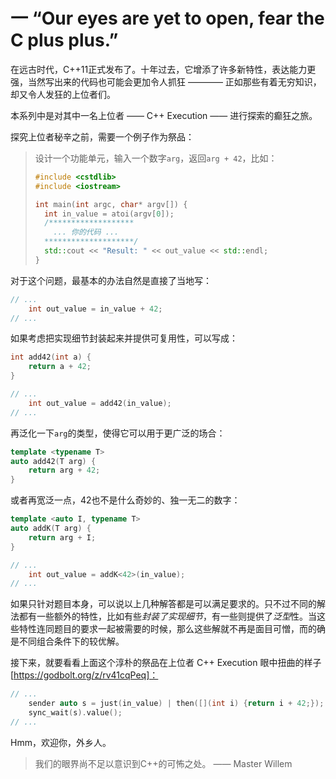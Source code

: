 # 一  “Our eyes are yet to open, fear the C plus plus.”

在远古时代，C++11正式发布了。十年过去，它增添了许多新特性，表达能力更强，当然写出来的代码也可能会更加令人抓狂 ———— 正如那些有着无穷知识，却又令人发狂的上位者们。

本系列中是对其中一名上位者 —— C++ Execution —— 进行探索的癫狂之旅。

探究上位者秘辛之前，需要一个例子作为祭品：

> 设计一个功能单元，输入一个数字`arg`，返回`arg + 42`，比如：
>  ``` C++
>  #include <cstdlib>
>  #include <iostream>
>
>  int main(int argc, char* argv[]) {
>    int in_value = atoi(argv[0]);
>    /*******************
>      ... 你的代码 ...
>    ********************/
>    std::cout << "Result: " << out_value << std::endl;  
>  }
>  ```

对于这个问题，最基本的办法自然是直接了当地写：

``` C++
// ...
    int out_value = in_value + 42;
// ...
```

如果考虑把实现细节封装起来并提供可复用性，可以写成：

``` C++
int add42(int a) {
    return a + 42;
}

// ...
    int out_value = add42(in_value);
// ...
```

再泛化一下`arg`的类型，使得它可以用于更广泛的场合：

``` C++
template <typename T>
auto add42(T arg) {
    return arg + 42;
}
```

或者再宽泛一点，42也不是什么奇妙的、独一无二的数字：

``` C++
template <auto I, typename T>
auto addK(T arg) {
    return arg + I;
}

// ...
    int out_value = addK<42>(in_value);
// ...
```

如果只针对题目本身，可以说以上几种解答都是可以满足要求的。只不过不同的解法都有一些额外的特性，比如有些*封装了实现细节*，有一些则提供了*泛型*性。当这些特性连同题目的要求一起被需要的时候，那么这些解就不再是面目可憎，而的确是不同组合条件下的较优解。

接下来，就要看看上面这个淳朴的祭品在上位者 C++ Execution 眼中扭曲的样子 [https://godbolt.org/z/rv41cqPeq]：

``` C++
// ...
    sender auto s = just(in_value) | then([](int i) {return i + 42;});
    sync_wait(s).value();
// ...
```

Hmm，欢迎你，外乡人。

> 我们的眼界尚不足以意识到C++的可怖之处。 —— Master Willem
